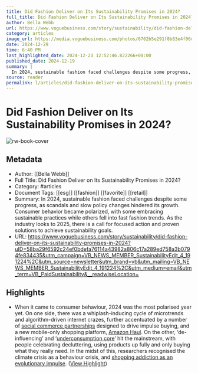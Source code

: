 ```yaml
---
title: Did Fashion Deliver on Its Sustainability Promises in 2024?
full_title: Did Fashion Deliver on Its Sustainability Promises in 2024?
author: Bella Webb
url: https://www.voguebusiness.com/story/sustainability/did-fashion-deliver-on-its-sustainability-promises-in-2024?uID=58ba29f6592c24ef0bdefa76114a43982a806c17a289ed758a3b0794fe834435&utm_campaign=VB_NEWS_MEMBER_SustainabilityEdit_4_191224%2C&utm_source=newsletter&utm_brand=vb&utm_mailing=VB_NEWS_MEMBER_SustainabilityEdit_4_191224%2C&utm_medium=email&utm_term=VB_PaidSustainability&__readwiseLocation=
category: articles
image_url: https://media.voguebusiness.com/photos/6762b5e291f8b83e4f06d4d6/16:9/w_1280,c_limit/SUSREVIEW-24-VOGUEB-181224-SOCIAL-NEWSLETTER.jpg
date: 2024-12-29
time: 6:40 PM
last_highlighted_date: 2024-12-23 12:52:46.822266+00:00
published_date: 2024-12-19
summary: |
  In 2024, sustainable fashion faced challenges despite some progress, as scandals and slow policy changes hindered its growth. Consumer behavior became polarized, with some embracing sustainable practices while others fell into fast fashion trends. As the industry looks to 2025, there is a call for focused action and proven solutions to achieve sustainability goals.
source: reader
permalink: l/articles/did-fashion-deliver-on-its-sustainability-promises-in-2024
---
```

# Did Fashion Deliver on Its Sustainability Promises in 2024?

![rw-book-cover](https://media.voguebusiness.com/photos/6762b5e291f8b83e4f06d4d6/16:9/w_1280,c_limit/SUSREVIEW-24-VOGUEB-181224-SOCIAL-NEWSLETTER.jpg)

## Metadata
- Author: [[Bella Webb]]
- Full Title: Did Fashion Deliver on Its Sustainability Promises in 2024?
- Category: #articles
- Document Tags: [[esg]] [[fashion]] [[favorite]] [[retail]] 
- Summary: In 2024, sustainable fashion faced challenges despite some progress, as scandals and slow policy changes hindered its growth. Consumer behavior became polarized, with some embracing sustainable practices while others fell into fast fashion trends. As the industry looks to 2025, there is a call for focused action and proven solutions to achieve sustainability goals.
- URL: https://www.voguebusiness.com/story/sustainability/did-fashion-deliver-on-its-sustainability-promises-in-2024?uID=58ba29f6592c24ef0bdefa76114a43982a806c17a289ed758a3b0794fe834435&utm_campaign=VB_NEWS_MEMBER_SustainabilityEdit_4_191224%2C&utm_source=newsletter&utm_brand=vb&utm_mailing=VB_NEWS_MEMBER_SustainabilityEdit_4_191224%2C&utm_medium=email&utm_term=VB_PaidSustainability&__readwiseLocation=

## Highlights
- When it came to consumer behaviour, 2024 was the most polarised year yet. On one side, there was a whiplash-inducing cycle of microtrends and algorithm-driven internet crazes, further accentuated by a number of [social commerce partnerships](https://www.voguebusiness.com/story/sustainability/overconsumption-can-we-ever-put-the-genie-back-in-the-bottle) designed to drive impulse buying, and a new mobile-only shopping platform, [Amazon Haul](https://www.voguebusiness.com/story/sustainability/amazon-confirms-fashion-hauls-arent-going-anywhere). On the other, ‘de-influencing’ and ‘[underconsumption core](https://www.voguebusiness.com/story/sustainability/tiktoks-anti-overconsumption-movement-rule-of-5-wake-up-call-for-brands)’ hit the mainstream, with people celebrating decluttering, using products up fully and only buying what they really need. In the midst of this, researchers recognised the climate crisis as a behaviour crisis, and [shopping addiction as an evolutionary impulse](https://www.voguebusiness.com/story/sustainability/how-to-combat-our-evolutionary-addiction-to-shopping). ([View Highlight](https://read.readwise.io/read/01jfss7ft555fzmt6arax32q5f))


